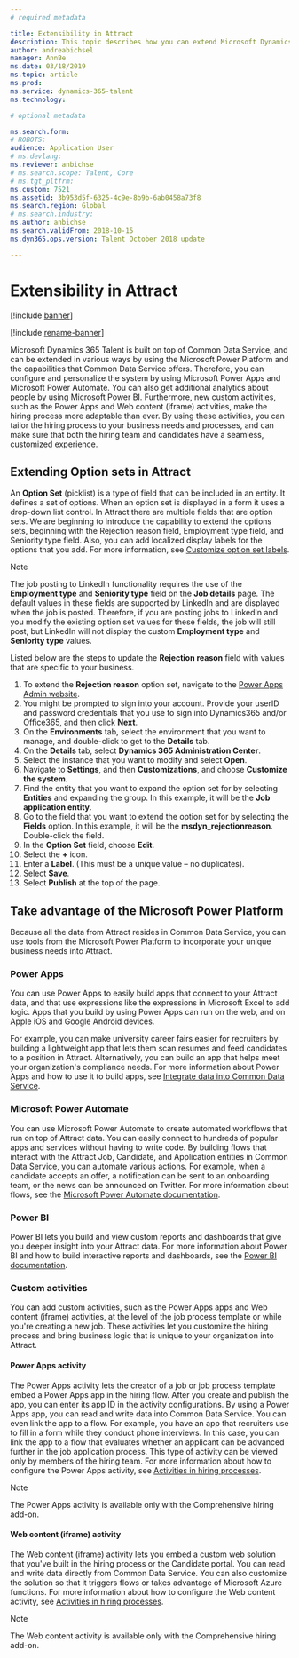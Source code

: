 ```yaml
---
# required metadata

title: Extensibility in Attract
description: This topic describes how you can extend Microsoft Dynamics 365 Talent - Attract by using the Microsoft Power platform.
author: andreabichsel
manager: AnnBe
ms.date: 03/18/2019
ms.topic: article
ms.prod: 
ms.service: dynamics-365-talent
ms.technology: 

# optional metadata

ms.search.form: 
# ROBOTS: 
audience: Application User
# ms.devlang: 
ms.reviewer: anbichse
# ms.search.scope: Talent, Core
# ms.tgt_pltfrm: 
ms.custom: 7521
ms.assetid: 3b953d5f-6325-4c9e-8b9b-6ab0458a73f8
ms.search.region: Global
# ms.search.industry: 
ms.author: anbichse
ms.search.validFrom: 2018-10-15
ms.dyn365.ops.version: Talent October 2018 update

---
```


# Extensibility in Attract

[!include [banner](includes/banner.md)]

[!include [rename-banner](~/includes/cc-data-platform-banner.md)]

Microsoft Dynamics 365 Talent is built on top of Common Data Service, and can be extended in various ways by using the Microsoft Power Platform and the capabilities that Common Data Service offers. Therefore, you can configure and personalize the system by using Microsoft Power Apps and Microsoft Power Automate. You can also get additional analytics about people by using Microsoft Power BI. Furthermore, new custom activities, such as the Power Apps and Web content (iframe) activities, make the hiring process more adaptable than ever. By using these activities, you can tailor the hiring process to your business needs and processes, and can make sure that both the hiring team and candidates have a seamless, customized experience.

## Extending Option sets in Attract

An **Option Set** (picklist) is a type of field that can be included in an entity. It defines a set of options. When an option set is displayed in a form it uses a drop-down list control.  In Attract there are multiple fields that are option sets.  We are beginning to introduce the capability to extend the options sets, beginning with the Rejection reason field, Employment type field, and Seniority type field.   Also, you can add localized display labels for the options that you add. For more information, see [Customize option set labels](https://docs.microsoft.com/powerapps/developer/common-data-service/customize-labels-support-multiple-languages).

> [!NOTE]
> The job posting to LinkedIn functionality requires the use of the **Employment type** and **Seniority type** field on the **Job details** page. The default values in these fields are supported by LinkedIn and are displayed when the job is posted. Therefore, if you are posting jobs to LinkedIn and you modify the existing option set values for these fields, the job will still post, but LinkedIn will not display the custom **Employment type** and **Seniority type** values.  

Listed below are the steps to update the **Rejection reason** field with values that are specific to your business.  

1. To extend the **Rejection reason** option set, navigate to the [Power Apps Admin website](https://admin.powerapps.com).
2. You might be prompted to sign into your account. Provide your userID and password credentials that you use to sign into Dynamics365 and/or Office365, and then click **Next**.
3. On the **Environments** tab, select the environment that you want to manage, and double-click to get to the **Details** tab.
4. On the **Details** tab, select **Dynamics 365 Administration Center**.
5. Select the instance that you want to modify and select **Open**.
6. Navigate to **Settings**, and then **Customizations**, and choose **Customize the system**.
7. Find the entity that you want to expand the option set for by selecting **Entities** and expanding the group. In this example, it will be the **Job application entity**.
8. Go to the field that you want to extend the option set for by selecting the **Fields** option. In this example, it will be the **msdyn_rejectionreason**. Double-click the field.
9. In the **Option Set** field, choose **Edit**.
10. Select the **+** icon.
11. Enter a **Label**.  (This must be a unique value – no duplicates).
12. Select **Save**.
13. Select **Publish** at the top of the page.

## Take advantage of the Microsoft Power Platform 

Because all the data from Attract resides in Common Data Service, you can use tools from the Microsoft Power Platform to incorporate your unique business needs into Attract.

### Power Apps

You can use Power Apps to easily build apps that connect to your Attract data, and that use expressions like the expressions in Microsoft Excel to add logic. Apps that you build by using Power Apps can run on the web, and on Apple iOS and Google Android devices.

For example, you can make university career fairs easier for recruiters by building a lightweight app that lets them scan resumes and feed candidates to a position in Attract. Alternatively, you can build an app that helps meet your organization's compliance needs. For more information about Power Apps and how to use it to build apps, see [Integrate data into Common Data Service](https://docs.microsoft.com/powerapps).

### Microsoft Power Automate 

You can use Microsoft Power Automate to create automated workflows that run on top of Attract data. You can easily connect to hundreds of popular apps and services without having to write code. By building flows that interact with the Attract Job, Candidate, and Application entities in Common Data Service, you can automate various actions. For example, when a candidate accepts an offer, a notification can be sent to an onboarding team, or the news can be announced on Twitter. For more information about flows, see the [Microsoft Power Automate documentation](https://docs.microsoft.com/flow/).

### Power BI

Power BI lets you build and view custom reports and dashboards that give you deeper insight into your Attract data. For more information about Power BI and how to build interactive reports and dashboards, see the [Power BI documentation](https://docs.microsoft.com/power-bi/).

### Custom activities 

You can add custom activities, such as the Power Apps apps and Web content (iframe) activities, at the level of the job process template or while you're creating a new job. These activities let you customize the hiring process and bring business logic that is unique to your organization into Attract.

#### Power Apps activity 

The Power Apps activity lets the creator of a job or job process template embed a Power Apps app in the hiring flow. After you create and publish the app, you can enter its app ID in the activity configurations. By using a Power Apps app, you can read and write data into Common Data Service. You can even link the app to a flow. For example, you have an app that recruiters use to fill in a form while they conduct phone interviews. In this case, you can link the app to a flow that evaluates whether an applicant can be advanced further in the job application process. This type of activity can be viewed only by members of the hiring team. For more information about how to configure the Power Apps activity, see [Activities in hiring processes](./activities-attract.md).

> [!NOTE]
> The Power Apps activity is available only with the Comprehensive hiring add-on.

#### Web content (iframe) activity

The Web content (iframe) activity lets you embed a custom web solution that you've built in the hiring process or the Candidate portal. You can read and write data directly from Common Data Service. You can also customize the solution so that it triggers flows or takes advantage of Microsoft Azure functions. For more information about how to configure the Web content activity, see [Activities in hiring processes](./activities-attract.md).

> [!NOTE]
> The Web content activity is available only with the Comprehensive hiring add-on.
